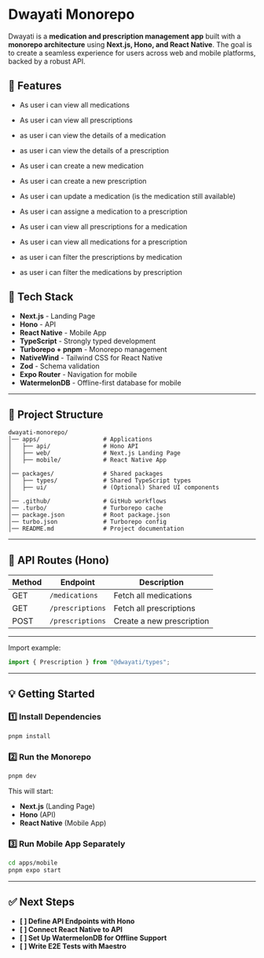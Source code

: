 # Dwayati Monorepo

Dwayati is a **medication and prescription management app** built with a **monorepo architecture** using **Next.js, Hono, and React Native**. The goal is to create a seamless experience for users across web and mobile platforms, backed by a robust API.


## 📝 Features

- As user i can view all medications
- As user i can view all prescriptions
- as user i can view the details of a medication
- as user i can view the details of a prescription

- As user i can create a new medication
- As user i can create a new prescription

- As user i can update a medication (is the medication still available)

- As user i can assigne a medication to a prescription

- As user i can view all prescriptions for a medication
- As user i can view all medications for a prescription

- as user i can filter the prescriptions by medication
- as user i can filter the medications by prescription





## 🚀 Tech Stack

- **Next.js** - Landing Page
- **Hono** - API
- **React Native** - Mobile App
- **TypeScript** - Strongly typed development
- **Turborepo + pnpm** - Monorepo management
- **NativeWind** - Tailwind CSS for React Native
- **Zod** - Schema validation
- **Expo Router** - Navigation for mobile
- **WatermelonDB** - Offline-first database for mobile

---

## 📂 Project Structure

```
dwayati-monorepo/
│── apps/                  # Applications  
│   ├── api/               # Hono API  
│   ├── web/               # Next.js Landing Page  
│   ├── mobile/            # React Native App  
│  
│── packages/              # Shared packages  
│   ├── types/             # Shared TypeScript types  
│   ├── ui/                # (Optional) Shared UI components  
│  
│── .github/               # GitHub workflows  
│── .turbo/                # Turborepo cache  
│── package.json           # Root package.json  
│── turbo.json             # Turborepo config  
│── README.md              # Project documentation  
```

---

## 📜 API Routes (Hono)

| Method | Endpoint         | Description               |
| ------ | ---------------- | ------------------------- |
| GET    | `/medications`   | Fetch all medications     |
| GET    | `/prescriptions` | Fetch all prescriptions   |
| POST   | `/prescriptions` | Create a new prescription |

---

Import example:

```ts
import { Prescription } from "@dwayati/types";
```

---

## 💡 Getting Started

### 1️⃣ Install Dependencies

```sh
pnpm install
```

### 2️⃣ Run the Monorepo

```sh
pnpm dev
```

This will start:

- **Next.js** (Landing Page)
- **Hono** (API)
- **React Native** (Mobile App)

### 3️⃣ Run Mobile App Separately

```sh
cd apps/mobile
pnpm expo start
```

---

## ✅ Next Steps

- **[ ] Define API Endpoints with Hono**
- **[ ] Connect React Native to API**
- **[ ] Set Up WatermelonDB for Offline Support**
- **[ ] Write E2E Tests with Maestro**


